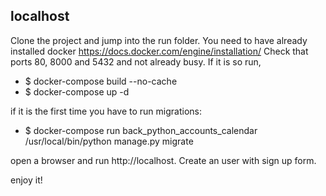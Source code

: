 ## localhost


Clone the project and jump into the run folder.
You need to have already installed docker https://docs.docker.com/engine/installation/
Check that ports 80, 8000 and 5432 and not already busy. If it is so run,

- $ docker-compose build --no-cache
- $ docker-compose up -d

if it is the first time you have to run migrations: 

- $ docker-compose run back_python_accounts_calendar /usr/local/bin/python manage.py migrate

open a browser and run http://localhost. Create an user with sign up form. 

enjoy it! 
